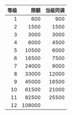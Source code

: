 |等级|限额|当级同调|
|-:|-:|-:|
| 1|   600|  900|
| 2|  1500| 1500|
| 3|  3000| 3000|
| 4|  6000| 4500|
| 5| 10500| 6000|
| 6| 16500| 7500|
| 7| 24000| 9000|
| 8| 33000|12000|
| 9| 45000|16500|
|10| 61500|21000|
|11| 82500|25500|
|12|108000|